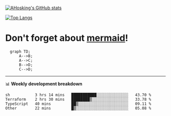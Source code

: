[![AHosking's GitHub stats](https://github-readme-stats.vercel.app/api?username=ahosking&count_private=true&show_icons=true&theme=onedark&hide_rank=true&include_all_commits=true)](https://github.com/ahosking)

[![Top Langs](https://github-readme-stats.vercel.app/api/top-langs/?username=ahosking&layout=compact&theme=onedark)](https://github.com/ahosking)


# Don't forget about [mermaid](https://github.blog/2022-02-14-include-diagrams-markdown-files-mermaid/)!

```mermaid
  graph TD;
      A-->B;
      A-->C;
      B-->D;
      C-->D;
```
-------

📊 **Weekly development breakdown**

<!--START_SECTION:waka-->

```text
sh           3 hrs 14 mins   ███████████░░░░░░░░░░░░░░   43.70 %
Terraform    2 hrs 30 mins   ████████▒░░░░░░░░░░░░░░░░   33.78 %
TypeScript   40 mins         ██▒░░░░░░░░░░░░░░░░░░░░░░   09.11 %
Other        22 mins         █▒░░░░░░░░░░░░░░░░░░░░░░░   05.08 %
```

<!--END_SECTION:waka-->
